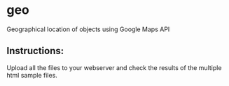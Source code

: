 # geo
Geographical location of objects using Google Maps API

Instructions:
-------------
Upload all the files to your webserver and check the results of the multiple html sample files.